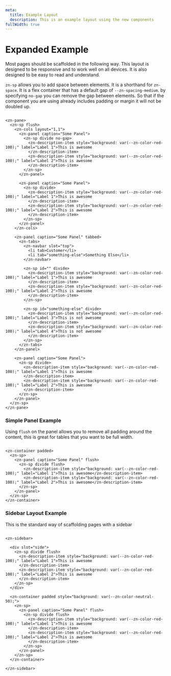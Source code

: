 ```yaml
---
meta:
  title: Example Layout
  description: This is an example layout using the new components
fullWidth: true
---
```


# Expanded Example

Most pages should be scaffolded in the following way. This layout is designed to be responsive and to work well on all
devices. It is also designed to be easy to read and understand.

`zn-sp` allows you to add space between elements. It is a shorthand for `zn-space`. It is a flex container that has a
default gap of `--zn-spacing-medium`. by specifying `no-gap` you can remove the gap between elements. So that if the
component you are using already includes padding or margin it will not be doubled up.

```html:preview

<zn-pane>
  <zn-sp flush>
    <zn-cols layout="1,1">
      <zn-panel caption="Some Panel">
        <zn-sp divide no-gap>
          <zn-description-item style="background: var(--zn-color-red-100);" label="Label 1">This is awesome
          </zn-description-item>
          <zn-description-item style="background: var(--zn-color-red-100);" label="Label 2">This is awesome
          </zn-description-item>
        </zn-sp>
      </zn-panel>

      <zn-panel caption="Some Panel">
        <zn-sp divide>
          <zn-description-item style="background: var(--zn-color-red-100);" label="Label 1">This is awesome
          </zn-description-item>
          <zn-description-item style="background: var(--zn-color-red-100);" label="Label 2">This is awesome
          </zn-description-item>
        </zn-sp>
      </zn-panel>
    </zn-cols>

    <zn-panel caption="Some Panel" tabbed>
      <zn-tabs>
        <zn-navbar slot="top">
          <li tab>Customer</li>
          <li tab="something-else">Something Else</li>
        </zn-navbar>

        <zn-sp id="" divide>
          <zn-description-item style="background: var(--zn-color-red-100);" label="Label 1">This is awesome
          </zn-description-item>
          <zn-description-item style="background: var(--zn-color-red-100);" label="Label 2">This is awesome
          </zn-description-item>
        </zn-sp>

        <zn-sp id="something-else" divide>
          <zn-description-item style="background: var(--zn-color-red-100);" label="Label 3">This is not awesome
          </zn-description-item>
          <zn-description-item style="background: var(--zn-color-red-100);" label="Label 4">This is not awesome
          </zn-description-item>
        </zn-sp>
      </zn-tabs>
    </zn-panel>

    <zn-panel caption="Some Panel">
      <zn-sp divide>
        <zn-description-item style="background: var(--zn-color-red-100);" label="Label 1">This is awesome
        </zn-description-item>
        <zn-description-item style="background: var(--zn-color-red-100);" label="Label 2">This is awesome
        </zn-description-item>
      </zn-sp>
    </zn-panel>
  </zn-sp>
</zn-pane>
```

### Simple Panel Example

Using `flush` on the panel allows you to remove all padding around the content, this is great for tables that you want
to be full width.

```html:preview

<zn-container padded>
  <zn-sp>
    <zn-panel caption="Some Panel" flush>
      <zn-sp divide flush>
        <zn-description-item style="background: var(--zn-color-red-100);" label="Label 1">This is awesome</zn-description-item>
        <zn-description-item style="background: var(--zn-color-red-100);" label="Label 2">This is awesome</zn-description-item>
      </zn-sp>
    </zn-panel>
  </zn-sp>
</zn-container>
```


### Sidebar Layout Example

This is the standard way of scaffolding pages with a sidebar

```html:preview

<zn-sidebar>

  <div slot="side">
    <zn-sp divide flush>
      <zn-description-item style="background: var(--zn-color-red-100);" label="Label 1">This is awesome
      </zn-description-item>
      <zn-description-item style="background: var(--zn-color-red-100);" label="Label 2">This is awesome
      </zn-description-item>
    </zn-sp>
  </div>

  <zn-container padded style="background: var(--zn-color-neutral-50);">
    <zn-sp>
      <zn-panel caption="Some Panel" flush>
        <zn-sp divide flush>
          <zn-description-item style="background: var(--zn-color-red-100);" label="Label 1">This is awesome
          </zn-description-item>
          <zn-description-item style="background: var(--zn-color-red-100);" label="Label 2">This is awesome
          </zn-description-item>
        </zn-sp>
      </zn-panel>
    </zn-sp>
  </zn-container>

</zn-sidebar>

```